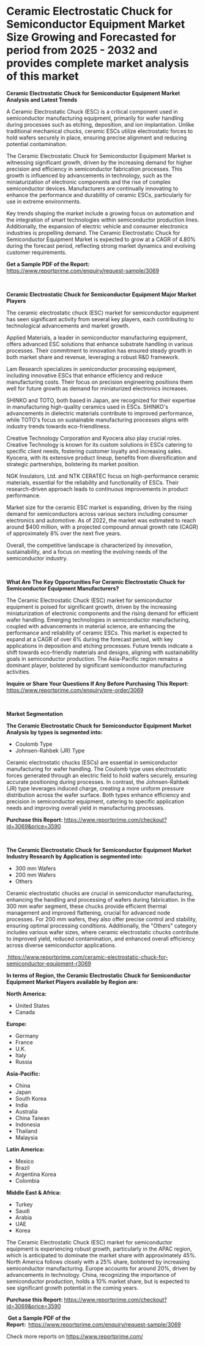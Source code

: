<p><h1>Ceramic Electrostatic Chuck for Semiconductor Equipment Market Size Growing and Forecasted for period from 2025 - 2032 and provides complete market analysis of this market</h1></p><p><strong>Ceramic Electrostatic Chuck for Semiconductor Equipment Market Analysis and Latest Trends</strong></p>
<p><p>A Ceramic Electrostatic Chuck (ESC) is a critical component used in semiconductor manufacturing equipment, primarily for wafer handling during processes such as etching, deposition, and ion implantation. Unlike traditional mechanical chucks, ceramic ESCs utilize electrostatic forces to hold wafers securely in place, ensuring precise alignment and reducing potential contamination.</p><p>The Ceramic Electrostatic Chuck for Semiconductor Equipment Market is witnessing significant growth, driven by the increasing demand for higher precision and efficiency in semiconductor fabrication processes. This growth is influenced by advancements in technology, such as the miniaturization of electronic components and the rise of complex semiconductor devices. Manufacturers are continually innovating to enhance the performance and durability of ceramic ESCs, particularly for use in extreme environments.</p><p>Key trends shaping the market include a growing focus on automation and the integration of smart technologies within semiconductor production lines. Additionally, the expansion of electric vehicle and consumer electronics industries is propelling demand. The Ceramic Electrostatic Chuck for Semiconductor Equipment Market is expected to grow at a CAGR of 4.80% during the forecast period, reflecting strong market dynamics and evolving customer requirements.</p></p>
<p><strong>Get a Sample PDF of the Report:&nbsp;</strong> <a href="https://www.reportprime.com/enquiry/request-sample/3069?utm_campaign=2477&utm_medium=2&utm_source=Github&utm_content=ia&utm_term=18032025&utm_id=ceramic-electrostatic-chuck-for-semiconductor-equipment">https://www.reportprime.com/enquiry/request-sample/3069</a></p>
<p>&nbsp;</p>
<p><strong>Ceramic Electrostatic Chuck for Semiconductor Equipment Major Market Players</strong></p>
<p><p>The ceramic electrostatic chuck (ESC) market for semiconductor equipment has seen significant activity from several key players, each contributing to technological advancements and market growth. </p><p>Applied Materials, a leader in semiconductor manufacturing equipment, offers advanced ESC solutions that enhance substrate handling in various processes. Their commitment to innovation has ensured steady growth in both market share and revenue, leveraging a robust R&D framework.</p><p>Lam Research specializes in semiconductor processing equipment, including innovative ESCs that enhance efficiency and reduce manufacturing costs. Their focus on precision engineering positions them well for future growth as demand for miniaturized electronics increases.</p><p>SHINKO and TOTO, both based in Japan, are recognized for their expertise in manufacturing high-quality ceramics used in ESCs. SHINKO's advancements in dielectric materials contribute to improved performance, while TOTO's focus on sustainable manufacturing processes aligns with industry trends towards eco-friendliness.</p><p>Creative Technology Corporation and Kyocera also play crucial roles. Creative Technology is known for its custom solutions in ESCs catering to specific client needs, fostering customer loyalty and increasing sales. Kyocera, with its extensive product lineup, benefits from diversification and strategic partnerships, bolstering its market position.</p><p>NGK Insulators, Ltd. and NTK CERATEC focus on high-performance ceramic materials, essential for the reliability and functionality of ESCs. Their research-driven approach leads to continuous improvements in product performance.</p><p>Market size for the ceramic ESC market is expanding, driven by the rising demand for semiconductors across various sectors including consumer electronics and automotive. As of 2022, the market was estimated to reach around $400 million, with a projected compound annual growth rate (CAGR) of approximately 8% over the next five years. </p><p>Overall, the competitive landscape is characterized by innovation, sustainability, and a focus on meeting the evolving needs of the semiconductor industry.</p></p>
<p>&nbsp;</p>
<p><strong>What Are The Key Opportunities For Ceramic Electrostatic Chuck for Semiconductor Equipment Manufacturers?</strong></p>
<p><p>The Ceramic Electrostatic Chuck (ESC) market for semiconductor equipment is poised for significant growth, driven by the increasing miniaturization of electronic components and the rising demand for efficient wafer handling. Emerging technologies in semiconductor manufacturing, coupled with advancements in material science, are enhancing the performance and reliability of ceramic ESCs. This market is expected to expand at a CAGR of over 6% during the forecast period, with key applications in deposition and etching processes. Future trends indicate a shift towards eco-friendly materials and designs, aligning with sustainability goals in semiconductor production. The Asia-Pacific region remains a dominant player, bolstered by significant semiconductor manufacturing activities.</p></p>
<p><strong>Inquire or Share Your Questions If Any Before Purchasing This Report:</strong> <a href="https://www.reportprime.com/enquiry/pre-order/3069?utm_campaign=2477&utm_medium=2&utm_source=Github&utm_content=ia&utm_term=18032025&utm_id=ceramic-electrostatic-chuck-for-semiconductor-equipment">https://www.reportprime.com/enquiry/pre-order/3069</a></p>
<p>&nbsp;</p>
<p><strong>Market Segmentation</strong></p>
<p><strong>The Ceramic Electrostatic Chuck for Semiconductor Equipment Market Analysis by types is segmented into:</strong></p>
<p><ul><li>Coulomb Type</li><li>Johnsen-Rahbek (JR) Type</li></ul></p>
<p><p>Ceramic electrostatic chucks (ESCs) are essential in semiconductor manufacturing for wafer handling. The Coulomb type uses electrostatic forces generated through an electric field to hold wafers securely, ensuring accurate positioning during processes. In contrast, the Johnsen-Rahbek (JR) type leverages induced charge, creating a more uniform pressure distribution across the wafer surface. Both types enhance efficiency and precision in semiconductor equipment, catering to specific application needs and improving overall yield in manufacturing processes.</p></p>
<p><strong>Purchase this Report:&nbsp;</strong><a href="https://www.reportprime.com/checkout?id=3069&price=3590&utm_campaign=2477&utm_medium=2&utm_source=Github&utm_content=ia&utm_term=18032025&utm_id=ceramic-electrostatic-chuck-for-semiconductor-equipment">https://www.reportprime.com/checkout?id=3069&price=3590</a></p>
<p>&nbsp;</p>
<p><strong>The Ceramic Electrostatic Chuck for Semiconductor Equipment Market Industry Research by Application is segmented into:</strong></p>
<p><ul><li>300 mm Wafers</li><li>200 mm Wafers</li><li>Others</li></ul></p>
<p><p>Ceramic electrostatic chucks are crucial in semiconductor manufacturing, enhancing the handling and processing of wafers during fabrication. In the 300 mm wafer segment, these chucks provide efficient thermal management and improved flattening, crucial for advanced node processes. For 200 mm wafers, they also offer precise control and stability, ensuring optimal processing conditions. Additionally, the "Others" category includes various wafer sizes, where ceramic electrostatic chucks contribute to improved yield, reduced contamination, and enhanced overall efficiency across diverse semiconductor applications.</p></p>
<p><a href="https://www.reportprime.com/ceramic-electrostatic-chuck-for-semiconductor-equipment-r3069?utm_campaign=2477&utm_medium=2&utm_source=Github&utm_content=ia&utm_term=18032025&utm_id=ceramic-electrostatic-chuck-for-semiconductor-equipment">&nbsp;https://www.reportprime.com/ceramic-electrostatic-chuck-for-semiconductor-equipment-r3069</a></p>
<p><strong>In terms of Region, the Ceramic Electrostatic Chuck for Semiconductor Equipment Market Players available by Region are:</strong></p>
<p>
    <p> <strong> North America: </strong>
        <ul>
            <li>United States</li>
            <li>Canada</li>
        </ul>
        </p> 
    <p> <strong> Europe: </strong>
        <ul>
            <li>Germany</li>
            <li>France</li>
            <li>U.K.</li>
            <li>Italy</li>
            <li>Russia</li>
        </ul>
        </p> 
    <p> <strong> Asia-Pacific: </strong>
        <ul>
            <li>China</li>
            <li>Japan</li>
            <li>South Korea</li>
            <li>India</li>
            <li>Australia</li>
            <li>China Taiwan</li>
            <li>Indonesia</li>
            <li>Thailand</li>
            <li>Malaysia</li>
        </ul>
        </p> 
    <p> <strong> Latin America: </strong>
        <ul>
            <li>Mexico</li>
            <li>Brazil</li>
            <li>Argentina Korea</li>
            <li>Colombia</li>
        </ul>
        </p> 
    <p> <strong> Middle East & Africa: </strong>
        <ul>
            <li>Turkey</li>
            <li>Saudi</li>
            <li>Arabia</li>
            <li>UAE</li>
            <li>Korea</li>
        </ul>
    </p>
    </p>
<p><p>The Ceramic Electrostatic Chuck (ESC) market for semiconductor equipment is experiencing robust growth, particularly in the APAC region, which is anticipated to dominate the market share with approximately 45%. North America follows closely with a 25% share, bolstered by increasing semiconductor manufacturing. Europe accounts for around 20%, driven by advancements in technology. China, recognizing the importance of semiconductor production, holds a 10% market share, but is expected to see significant growth potential in the coming years.</p></p>
<p><strong>Purchase this Report: </strong><a href="https://www.reportprime.com/checkout?id=3069&price=3590&utm_campaign=2477&utm_medium=2&utm_source=Github&utm_content=ia&utm_term=18032025&utm_id=ceramic-electrostatic-chuck-for-semiconductor-equipment">https://www.reportprime.com/checkout?id=3069&price=3590</a></p>
<p>&nbsp;<strong>Get a Sample PDF of the Report:&nbsp;&nbsp;</strong><a href="https://www.reportprime.com/enquiry/request-sample/3069?utm_campaign=2477&utm_medium=2&utm_source=Github&utm_content=ia&utm_term=18032025&utm_id=ceramic-electrostatic-chuck-for-semiconductor-equipment">https://www.reportprime.com/enquiry/request-sample/3069</a></p>
<p><strong></strong></p>
<p>Check more reports on <a href="https://www.reportprime.com/?utm_campaign=2477&utm_medium=2&utm_source=Github&utm_content=ia&utm_term=18032025&utm_id=ceramic-electrostatic-chuck-for-semiconductor-equipment">https://www.reportprime.com/</a></p>